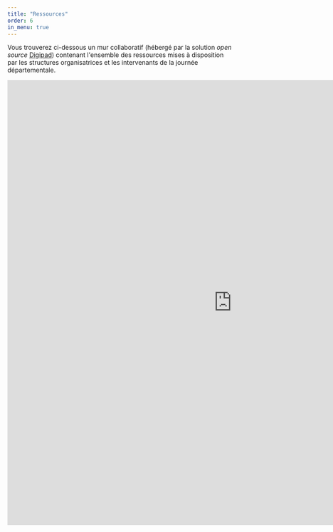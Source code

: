 ```yaml
---
title: "Ressources"
order: 6
in_menu: true
---
```

Vous trouverez ci-dessous un mur collaboratif (hébergé par la solution _open source_ [Digipad](https://digipad.app/)) contenant l'ensemble des ressources mises à disposition par les structures organisatrices et les intervenants de la journée départementale.

<iframe src="https://digipad.app/p/691804/9084a92aaabd2" frameborder="0" width="200%" height="1000"></iframe> 